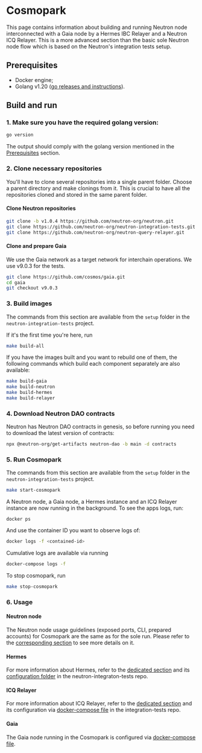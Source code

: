 # Cosmopark

This page contains information about building and running Neutron node interconnected with a Gaia node by a Hermes IBC Relayer and a Neutron ICQ Relayer. This is a more advanced section than the basic sole Neutron node flow which is based on the Neutron's integration tests setup.

## Prerequisites

- Docker engine;
- Golang v1.20 ([go releases and instructions](https://go.dev/dl/)).

## Build and run

### 1. Make sure you have the required golang version:

```sh
go version
```

The output should comply with the golang version mentioned in the [Prerequisites](#prerequisites) section.

### 2. Clone necessary repositories

You'll have to clone several repositories into a single parent folder. Choose a parent directory and make clonings from it. This is crucial to have all the repositories cloned and stored in the same parent folder.

#### Clone Neutron repositories

```sh
git clone -b v1.0.4 https://github.com/neutron-org/neutron.git
git clone https://github.com/neutron-org/neutron-integration-tests.git
git clone https://github.com/neutron-org/neutron-query-relayer.git
```

#### Clone and prepare Gaia

We use the Gaia network as a target network for interchain operations. We use v9.0.3 for the tests.

```sh
git clone https://github.com/cosmos/gaia.git
cd gaia
git checkout v9.0.3
```

### 3. Build images

The commands from this section are available from the `setup` folder in the `neutron-integration-tests` project.

If it's the first time you're here, run

```sh
make build-all
```

If you have the images built and you want to rebuild one of them, the following commands which build each component separately are also available:

```sh
make build-gaia
make build-neutron
make build-hermes
make build-relayer
```

### 4. Download Neutron DAO contracts

Neutron has Neutron DAO contracts in genesis, so before running you need to download the latest version of contracts:

```sh
npx @neutron-org/get-artifacts neutron-dao -b main -d contracts
```

### 5. Run Cosmopark

The commands from this section are available from the `setup` folder in the `neutron-integration-tests` project.

```sh
make start-cosmopark
```

A Neutron node, a Gaia node, a Hermes instance and an ICQ Relayer instance are now running in the background. To see the apps logs, run:

```
docker ps
```

And use the container ID you want to observe logs of:

```sh
docker logs -f <contained-id>
```

Cumulative logs are available via running

```sh
docker-compose logs -f
```

To stop cosmopark, run

```sh
make stop-cosmopark
```

### 6. Usage

#### Neutron node

The Neutron node usage guidelines (exposed ports, CLI, prepared accounts) for Cosmopark are the same as for the sole run. Please refer to the [corresponding section](/neutron/build-and-run/neutron-docker#usage) to see more details on it.

#### Hermes

For more information about Hermes, refer to the [dedicated section](/relaying/ibc-relayer) and its [configuration folder](https://github.com/neutron-org/neutron-integration-tests/tree/main/setup/hermes) in the neutron-integraton-tests repo.

#### ICQ Relayer

For more information about ICQ Relayer, refer to the [dedicated section](/relaying/icq-relayer) and its configuration via [docker-compose file](https://github.com/neutron-org/neutron-integration-tests/blob/main/setup/docker-compose.yml) in the integration-tests repo.

#### Gaia

The Gaia node running in the Cosmopark is configured via [docker-compose file](https://github.com/neutron-org/neutron-integration-tests/blob/main/setup/docker-compose.yml).